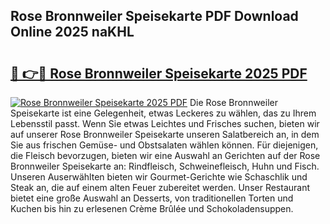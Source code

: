 ## Rose Bronnweiler Speisekarte PDF Download Online 2025 naKHL

# <h2><a href="http://gceb0i.nevu.top/?p=Rose+Bronnweiler+Speisekarte">🔗 👉🔴 Rose Bronnweiler Speisekarte 2025 PDF</a></h2>

[![Rose Bronnweiler Speisekarte 2025 PDF](https://i.imgur.com/dBaPXMq.png)](http://gceb0i.nevu.top/?p=Rose+Bronnweiler+Speisekarte)
Die Rose Bronnweiler Speisekarte ist eine Gelegenheit, etwas Leckeres zu wählen, das zu Ihrem Lebensstil passt. Wenn Sie etwas Leichtes und Frisches suchen, bieten wir auf unserer Rose Bronnweiler Speisekarte unseren Salatbereich an, in dem Sie aus frischen Gemüse- und Obstsalaten wählen können. Für diejenigen, die Fleisch bevorzugen, bieten wir eine Auswahl an Gerichten auf der Rose Bronnweiler Speisekarte an: Rindfleisch, Schweinefleisch, Huhn und Fisch. Unseren Auserwählten bieten wir Gourmet-Gerichte wie Schaschlik und Steak an, die auf einem alten Feuer zubereitet werden. Unser Restaurant bietet eine große Auswahl an Desserts, von traditionellen Torten und Kuchen bis hin zu erlesenen Crème Brûlée und Schokoladensuppen.
